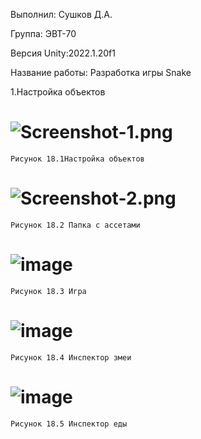 Выполнил: Сушков Д.А.

Группа: ЭВТ-70

Версия Unity:2022.1.20f1

Название работы: Разработка игры Snake 

1.Настройка объектов
# ![Screenshot-1.png](https://i.postimg.cc/tC6qzNGL/Screenshot-1.png)
    Рисунок 18.1Настройка объектов
    
# ![Screenshot-2.png](https://i.postimg.cc/KcwcLswP/Screenshot-2.png)
    Рисунок 18.2 Папка с ассетами
# ![image](https://user-images.githubusercontent.com/119409903/205281665-28026655-b80d-4894-9884-53f365b38976.png)
    Рисунок 18.3 Игра
# ![image](https://user-images.githubusercontent.com/119409903/205281732-56748147-188f-4471-bce8-28575fef027d.png)
    Рисунок 18.4 Инспектор змеи
# ![image](https://user-images.githubusercontent.com/119409903/205281844-3450fe33-7b16-4cec-a642-fc51b51b3906.png)
    Рисунок 18.5 Инспектор еды
